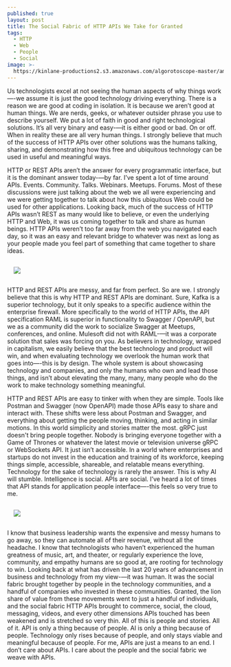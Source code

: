 ```yaml
---
published: true
layout: post
title: The Social Fabric of HTTP APIs We Take for Granted
tags:
  - HTTP
  - Web
  - People
  - Social
image: >-
  https://kinlane-productions2.s3.amazonaws.com/algorotoscope-master/america-under-socialism-times-square-corner.jpeg
---
```

Us technologists excel at not seeing the human aspects of why things work—-we assume it is just the good technology driving everything. There is a reason we are good at coding in isolation. It is because we aren’t good at human things. We are nerds, geeks, or whatever outsider phrase you use to describe yourself. We put a lot of faith in good and right technological solutions. It’s all very binary and easy-—it is either good or bad. On or off. When in reality these are all very human things. I strongly believe that much of the success of HTTP APIs over other solutions was the humans talking, sharing, and demonstrating how this free and ubiquitous technology can be used in useful and meaningful ways. 

HTTP or REST APIs aren’t the answer for every programmatic interface, but it is the dominant answer today-—by far. I’ve spent a lot of time around APIs. Events. Community. Talks. Webinars. Meetups. Forums. Most of these discussions were just talking about the web we all were experiencing and we were getting together to talk about how this ubiquitous Web could be used for other applications. Looking back, much of the success of HTTP APIs wasn’t REST as many would like to believe, or even the underlying HTTP and Web, it was us coming together to talk and share as human beings. HTTP APIs weren’t too far away from the web you navigated each day, so it was an easy and relevant bridge to whatever was next as long as your people made you feel part of something that came together to share ideas.

<img src="https://kinlane-productions2.s3.amazonaws.com/algorotoscope-master/america-under-socialism-grafitti-woman-bangs.jpg" style="padding: 15px;">

HTTP and REST APIs are messy, and far from perfect. So are we. I strongly believe that this is why HTTP and REST APIs are dominant. Sure, Kafka is a superior technology, but it only speaks to a specific audience within the enterprise firewall. More specifically to the world of HTTP APIs, the API specification RAML is superior in functionality to Swagger / OpenAPI, but we as a community did the work to socialize Swagger at Meetups, conferences, and online. Mulesoft did not with RAML-—it was a corporate solution that sales was forcing on you. As believers in technology, wrapped in capitalism, we easily believe that the best technology and product will win, and when evaluating technology we overlook the human work that goes into—-this is by design. The whole system is about showcasing technology and companies, and only the humans who own and lead those things, and isn’t about elevating the many, many, many people who do the work to make technology something meaningful.

HTTP and REST APIs are easy to tinker with when they are simple. Tools like Postman and Swagger (now OpenAPI) made those APIs easy to share and interact with. These shifts were less about Postman and Swagger, and everything about getting the people moving, thinking, and acting in similar motions. In this world simplicity and stories matter the most. gRPC just doesn't bring people together. Nobody is bringing everyone together with a Game of Thrones or whatever the latest movie or television universe gRPC or WebSockets API. It just isn’t accessible. In a world where enterprises and startups do not invest in the education and training of its workforce, keeping things simple, accessible, shareable, and relatable means everything. Technology for the sake of technology is rarely the answer. This is why AI will stumble. Intelligence is social. APIs are social. I’ve heard a lot of times that API stands for application people interface—-this feels so very true to me. 

<img src="https://kinlane-productions2.s3.amazonaws.com/algorotoscope-master/america-under-socialism-3a1mK6B221vlk.jpg" style="padding: 15px;">

I know that business leadership wants the expensive and messy humans to go away, so they can automate all of their revenue, without all the headache. I know that technologists who haven’t experienced the human greatness of music, art, and theater, or regularly experience the love, community, and empathy humans are so good at, are rooting for technology to win. Looking back at what has driven the last 20 years of advancement in business and technology from my view-—it was human. It was the social fabric brought together by people in the technology communities, and a handful of companies who invested in these communities. Granted, the lion share of value from these movements went to just a handful of individuals, and the social fabric HTTP APIs brought to commerce, social, the cloud, messaging, videos, and every other dimensions APIs touched has been weakened and is stretched so very thin. All of this is people and stories. All of it. API is only a thing because of people. AI is only a thing because of people. Technology only rises because of people, and only stays viable and meaningful because of people. For me, APIs are just a means to an end. I don’t care about APIs. I care about the people and the social fabric we weave with APIs.